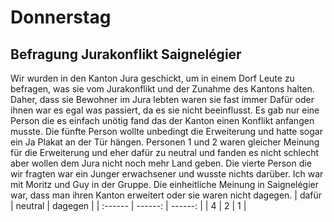 # Donnerstag
## Befragung Jurakonflikt Saignelégier

Wir wurden in den Kanton Jura geschickt, um in einem Dorf Leute zu befragen, was sie vom Jurakonflikt und der Zunahme des Kantons halten. Daher, dass sie Bewohner im Jura lebten waren sie fast immer Dafür oder ihnen war es egal was passiert, da es sie nicht beeinflusst. Es gab nur eine Person die es einfach unötig fand das der Kanton einen Konflikt anfangen musste. Die fünfte Person wollte unbedingt die Erweiterung und hatte sogar ein Ja Plakat an der Tür hängen. Personen 1 und 2 waren gleicher Meinung für die Erweiterung und eher dafür zu neutral und fanden es nicht schlecht aber wollen dem Jura nicht noch mehr Land geben. Die vierte Person die wir fragten war ein Junger erwachsener und wusste nichts darüber. Ich war mit Moritz und Guy in der Gruppe. Die einheitliche Meinung in Saignelégier war, dass man ihren Kanton erweitert oder sie waren nicht dagegen. 
| dafür | neutral | dagegen |
| :------ | ------: | ------: |
| 4 | 2 | 1 |

